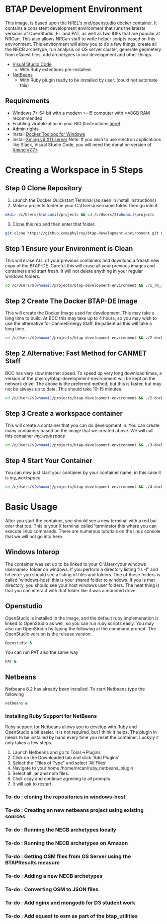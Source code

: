 # BTAP Development Environment

This image, is based upon the NREL's [nrel/openstudio](https://hub.docker.com/r/nrel/openstudio/) docker container. It contains a consistent development environment that runs the latests versions of OpenStudio, E+ and PAT, as well as two IDEs that are popular at NRCan. This also allows NRCan staff to write helper scripts based on this environment. This environment will allow you to do a few things, create all the NECB archetype, run analysis on OS server cluster, generate geometery from eQuest files, add archetypes to our development and other things. 

 * [Visual Studio Code]()
 	* With Ruby extentions pre-installed.
 * [NetBeans]()
 	* With Ruby plugin ready to be installed by user. (could not automate this)  


## Requirements
* Windows 7+ 64 bit with a modern >=i5 computer with >=8GB RAM recommended
* Enabling virutalization in your BIO (Instructions [here](https://docs.fedoraproject.org/en-US/Fedora/13/html/Virtualization_Guide/sect-Virtualization-Troubleshooting-Enabling_Intel_VT_and_AMD_V_virtualization_hardware_extensions_in_BIOS.html))
* Admin rights
* Install [Docker Toolbox for Windows](https://docs.docker.com/toolbox/toolbox_install_windows/)
* Install [Xming v6 X11 server](http://sourceforge.net/projects/xming/files/Xming/6.9.0.31/Xming-6-9-0-31-setup.exe/download) Note: If you wish to use electron applications like Slack, Visual Studio Code, you will need the donation version of [Xming v7.7+](http://www.straightrunning.com/XmingNotes/#head-16) 


# Creating a Workspace in 5 Steps

## Step 0 Clone Repository

1. Launch the Docker Quickstart Terminal (as seen in install instructions)
2. Make a projects folder in your C:\Users\username folder then go into it.
```bash
mkdir /c/Users/$(whoami)/projects && cd /c/Users/$(whoami)/projects
```
3.    Clone this rep and then enter that folder.
```bash
git clone https://github.com/phylroy/btap-development-environment.git && cd btap-development-environment
```

## Step 1 Ensure your Environment is Clean

This will erase ALL of your previous containers and download a freash new copy of the BTAP-DE. Careful this will erase all your previous images and containers and start fresh. It will not delete anything in your regular windows folders.
```bash
cd /c/Users/$(whoami)/projects/btap-development-environment && ./1_rm_images_and_containers.sh
```

## Step 2 Create The Docker BTAP-DE Image
This will create the Docker Image used for development.  This may take a long time to build. At BCC this may take up to 4 hours, so you may wish to use the alternative for CanmetEnergy Staff.  Be patient as this will take a long time. 
```bash
cd /c/Users/$(whoami)/projects/btap-development-environment && ./2-dockerfile_build_image.sh
```

## Step 2 Alternative: Fast Method for CANMET Staff
BCC has very slow internet speed. To speed up very long download times, a version of the phylroy/btap-development-environment will be kept on the network drive. The above is the preferred method, but this is faster, but may not be always up to date. This should take 10-15 minutes.
```bash
cd /c/Users/$(whoami)/projects/btap-development-environment && ./2-dockerfile_canmet_fast_build_image.sh
```
## Step 3 Create a workspace container
This will create a container that you can do development in. You can create many containers based on the image that we created above. We will call this container *my_workspace*
```bash
cd /c/Users/$(whoami)/projects/btap-development-environment && ./3-dockerfile_create_container.sh my_workspace
```
## Step 4 Start Your Container
You can now just start your container by your container name, in this case it is *my_workspace*
```bash
cd /c/Users/$(whoami)/projects/btap-development-environment && ./4-dockerfile_start_container.sh my_workspace
```
# Basic Usage
After you start the container, you should see a new terminal with a red bar over that top. This is your X terminal called 'terminator this where you can execute linux commands. There are numerous tutorials on the linux console that we will not go into here.
## Windows Interop
The container was set up to be linked to your C:\User\<your windows username> folder on windows. If you perform a directory listing "ls -l" and hit enter you should see a listing of files and folders. One of these folders is called 'windows-host' this is your shared folder to windows.  If you ls that directory, you should see your host windows user folders. The neat thing is that you can interact with that folder like it was a mounted drive.
## Openstudio
OpenStudio is installed in the image, and the default ruby implemenation is linked to OpenStudio as well, so you can run ruby scripts easiy. You may also run OpenStudio by typing the following at the command prompt. The OpenStudio version is the release version. 
```bash
Openstudio &
```
You can run PAT also the same way
```bash
PAT &
```
## Netbeans
Netbeans 8.2 has already been installed. To start Netbeans type the following
```bash
netbeans &
```
### Installing Ruby Support for NetBeans
Ruby support for Netbeans allows you to develop with Ruby and OpenStudio a bit easier. It is not required, but I think it helps. The plugin in needs to be installed by hand every time you reset the container. Luckyly it only takes a few steps.

1. Launch Netbeans and go to Tools->Plugins
2. Click on the Downloaded tab and click 'Add Plugins'
3. Select the "Files of Type" and select 'All Files'
4. Navigate to your home /home/nrcan/ruby_netbeans_plugin
5. Select all .jar and nbm files.
6. Click okay and continue agreeing to all prompts
7. It will ask to restart.


### To-do : cloning the repositories in windows-host
### To-do : Creating an new netbeans project using existing sources
### To-do : Running the NECB archetypes locally
### To-do : Running the NECB archetypes on Amazon
### To-do : Getting OSM files from OS Server using the BTAPResults measure
### To-do : Adding a new NECB archetypes
### To-do : Converting OSM to JSON files
### To-do : Add nginx and mongodb for D3 student work
### To-do : Add equest to osm as part of the btap_utilities

